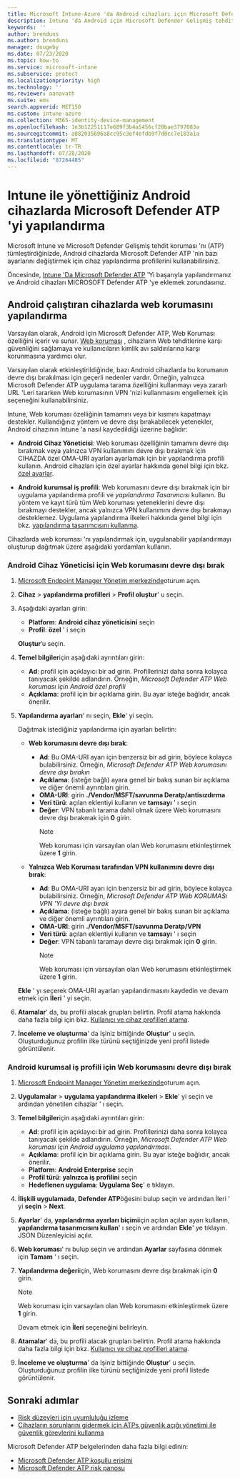 ```yaml
---
title: Microsoft Intune-Azure 'da Android cihazları için Microsoft Defender ATP Web korumasını yönetme | Microsoft Docs
description: Intune 'da Android için Microsoft Defender Gelişmiş tehdit koruması (Microsoft Defender ATP) Web koruması 'nı yapılandırın.
keywords: ''
author: brenduns
ms.author: brenduns
manager: dougeby
ms.date: 07/23/2020
ms.topic: how-to
ms.service: microsoft-intune
ms.subservice: protect
ms.localizationpriority: high
ms.technology: ''
ms.reviewer: aanavath
ms.suite: ems
search.appverid: MET150
ms.custom: intune-azure
ms.collection: M365-identity-device-management
ms.openlocfilehash: 1e3b12251117e689f3b4a5456cf20bae3797083a
ms.sourcegitcommit: a882035696a8cc95c3ef4efdb9f7d0cc7e183a1a
ms.translationtype: MT
ms.contentlocale: tr-TR
ms.lasthandoff: 07/28/2020
ms.locfileid: "87264485"
---
```

# <a name="configure-microsoft-defender-atp-on-android-devices-you-manage-with-intune"></a>Intune ile yönettiğiniz Android cihazlarda Microsoft Defender ATP 'yi yapılandırma

Microsoft Intune ve Microsoft Defender Gelişmiş tehdit koruması 'nı (ATP) tümleştirdiğinizde, Android cihazlarda Microsoft Defender ATP 'nin bazı ayarlarını değiştirmek için cihaz yapılandırma profillerini kullanabilirsiniz.

Öncesinde, [Intune 'Da Microsoft Defender ATP](../protect/advanced-threat-protection-configure.md) 'Yi başarıyla yapılandırmanız ve Android cihazları MICROSOFT Defender ATP 'ye eklemek zorundasınız.

## <a name="configure-web-protection-on-devices-that-run-android"></a>Android çalıştıran cihazlarda web korumasını yapılandırma

Varsayılan olarak, Android için Microsoft Defender ATP, Web Koruması özelliğini içerir ve sunar. [Web koruması](https://docs.microsoft.com/windows/security/threat-protection/microsoft-defender-atp/web-protection-overview) , cihazların Web tehditlerine karşı güvenliğini sağlamaya ve kullanıcıların kimlik avı saldırılarına karşı korunmasına yardımcı olur.

Varsayılan olarak etkinleştirildiğinde, bazı Android cihazlarda bu korumanın devre dışı bırakılması için geçerli nedenler vardır. Örneğin, yalnızca Microsoft Defender ATP uygulama tarama özelliğini kullanmayı veya zararlı URL 'Leri tararken Web korumasının VPN 'nizi kullanmasını engellemek için seçeneğini kullanabilirsiniz.

Intune, Web koruması özelliğinin tamamını veya bir kısmını kapatmayı destekler. Kullandığınız yöntem ve devre dışı bırakabilecek yetenekler, Android cihazının Intune 'a nasıl kaydedildiği üzerine bağlıdır:

- **Android Cihaz Yöneticisi**: Web koruması özelliğinin tamamını devre dışı bırakmak veya yalnızca VPN kullanımını devre dışı bırakmak için CIHAZDA özel OMA-URI ayarları ayarlamak için bir yapılandırma profili kullanın. Android cihazları için özel ayarlar hakkında genel bilgi için bkz. [özel ayarlar](../configuration/custom-settings-android.md).

- **Android kurumsal iş profili**: Web korumasını devre dışı bırakmak için bir uygulama yapılandırma profili ve *yapılandırma Tasarımcısı* kullanın. Bu yöntem ve kayıt türü tüm Web koruması yeteneklerini devre dışı bırakmayı destekler, ancak yalnızca VPN kullanımını devre dışı bırakmayı desteklemez. Uygulama yapılandırma ilkeleri hakkında genel bilgi için bkz. [yapılandırma tasarımcısını kullanma](../apps/app-configuration-policies-use-android.md#use-the-configuration-designer).

Cihazlarda web koruması 'nı yapılandırmak için, uygulanabilir yapılandırmayı oluşturup dağıtmak üzere aşağıdaki yordamları kullanın.

### <a name="disable-web-protection-for-android-device-administrator"></a>Android Cihaz Yöneticisi için Web korumasını devre dışı bırak

1. [Microsoft Endpoint Manager Yönetim merkezinde](https://go.microsoft.com/fwlink/?linkid=2109431)oturum açın.

2. **Cihaz**  >  **yapılandırma profilleri**  >  **Profil oluştur**' u seçin.

3. Aşağıdaki ayarları girin:

   - **Platform**: **Android cihaz yöneticisini** seçin
   - **Profil**: **özel** ' i seçin

   **Oluştur**’u seçin.

4. **Temel bilgiler**için aşağıdaki ayrıntıları girin:

   - **Ad**: profil için açıklayıcı bir ad girin. Profillerinizi daha sonra kolayca tanıyacak şekilde adlandırın. Örneğin, *Microsoft Defender ATP Web koruması Için Android özel profili*
   - **Açıklama**: profil için bir açıklama girin. Bu ayar isteğe bağlıdır, ancak önerilir.

5. **Yapılandırma ayarları**' nı seçin, **Ekle**' yi seçin.

   Dağıtmak istediğiniz yapılandırma için ayarları belirtin:

   - **Web korumasını devre dışı bırak**:
     - **Ad**: Bu OMA-URI ayarı için benzersiz bir ad girin, böylece kolayca bulabilirsiniz. Örneğin, *Microsoft Defender ATP Web korumasını devre dışı bırakın*
     - **Açıklama**: (isteğe bağlı) ayara genel bir bakış sunan bir açıklama ve diğer önemli ayrıntıları girin.
     - **OMA-URI**: girin **./Vendor/MSFT/savunma Deratp/antisızdırma**
     - **Veri türü**: açılan eklentiyi kullanın ve **tamsayı** ' ı seçin
     - **Değer**: VPN tabanlı tarama dahil olmak üzere Web korumasını devre dışı bırakmak için **0** girin.
       > [!NOTE]
       > Web koruması için varsayılan olan Web korumasını etkinleştirmek üzere **1** girin.

   - **Yalnızca Web Koruması tarafından VPN kullanımını devre dışı bırak**:
     - **Ad**: Bu OMA-URI ayarı için benzersiz bir ad girin, böylece kolayca bulabilirsiniz. Örneğin, *Microsoft Defender ATP Web KORUMASı VPN 'Yi devre dışı bırak*
     - **Açıklama**: (isteğe bağlı) ayara genel bir bakış sunan bir açıklama ve diğer önemli ayrıntıları girin.
     - **OMA-URI**: girin **./Vendor/MSFT/savunma Deratp/VPN**
     - **Veri türü**: açılan eklentiyi kullanın ve **tamsayı** ' ı seçin
     - **Değer**: VPN tabanlı taramayı devre dışı bırakmak için **0** girin.
       > [!NOTE]
       > Web koruması için varsayılan olan Web korumasını etkinleştirmek üzere **1** girin.

   **Ekle** ' yı seçerek OMA-URI ayarları yapılandırmasını kaydedin ve devam etmek için **İleri** ' yi seçin.

6. **Atamalar**' da, bu profili alacak grupları belirtin. Profil atama hakkında daha fazla bilgi için bkz. [Kullanıcı ve cihaz profilleri atama](../configuration/device-profile-assign.md).

7. **İnceleme ve oluşturma**' da Işiniz bittiğinde **Oluştur**' u seçin. Oluşturduğunuz profilin ilke türünü seçtiğinizde yeni profil listede görüntülenir.

### <a name="disable-web-protection-for-android-enterprise-work-profile"></a>Android kurumsal iş profili için Web korumasını devre dışı bırak

1. [Microsoft Endpoint Manager Yönetim merkezinde](https://go.microsoft.com/fwlink/?linkid=2109431)oturum açın.

2. **Uygulamalar**  >  **uygulama yapılandırma ilkeleri**  >  **Ekle**' yi seçin ve ardından yönetilen cihazlar ' ı seçin.

3. **Temel bilgiler**için aşağıdaki ayrıntıları girin:

   - **Ad**: profil için açıklayıcı bir ad girin. Profillerinizi daha sonra kolayca tanıyacak şekilde adlandırın. Örneğin, *Microsoft Defender ATP Web koruması Için Android uygulama yapılandırması*.
   - **Açıklama**: profil için bir açıklama girin. Bu ayar isteğe bağlıdır, ancak önerilir.
   - **Platform**: **Android Enterprise** seçin
   - **Profil türü**: **yalnızca iş profilini** seçin
   - **Hedeflenen uygulama**: **Uygulama Seç**' e tıklayın.

4. **İlişkili uygulamada**, **Defender ATP**öğesini bulup seçin ve ardından İleri ' yi **seçin**  >  **Next**.

5. **Ayarlar**' da, **yapılandırma ayarları biçimi**için açılan açılan ayarı kullanın, **yapılandırma tasarımcısını kullan**' ı seçin ve ardından **Ekle**' ye tıklayın. JSON Düzenleyicisi açılır.

6. **Web koruması**' nı bulup seçin ve ardından **Ayarlar** sayfasına dönmek için **Tamam** ' ı seçin.

7. **Yapılandırma değeri**için, Web korumasını devre dışı bırakmak için **0** girin.

   > [!NOTE]
   > Web koruması için varsayılan olan Web korumasını etkinleştirmek üzere **1** girin.

   Devam etmek için **İleri** seçeneğini belirleyin.

8. **Atamalar**' da, bu profili alacak grupları belirtin. Profil atama hakkında daha fazla bilgi için bkz. [Kullanıcı ve cihaz profilleri atama](../configuration/device-profile-assign.md).

9. **İnceleme ve oluşturma**' da Işiniz bittiğinde **Oluştur**' u seçin. Oluşturduğunuz profilin ilke türünü seçtiğinizde yeni profil listede görüntülenir.

## <a name="next-steps"></a>Sonraki adımlar

- [Risk düzeyleri için uyumluluğu izleme](../protect/advanced-threat-protection-monitor.md)
- [Cihazların sorunlarını gidermek için ATPs güvenlik açığı yönetimi ile güvenlik görevlerini kullanma](../protect/atp-manage-vulnerabilities.md)

Microsoft Defender ATP belgelerinden daha fazla bilgi edinin:

- [Microsoft Defender ATP koşullu erişimi](https://docs.microsoft.com/windows/security/threat-protection/microsoft-defender-atp/conditional-access)
- [Microsoft Defender ATP risk panosu](https://docs.microsoft.com/windows/security/threat-protection/microsoft-defender-atp/security-operations-dashboard)
